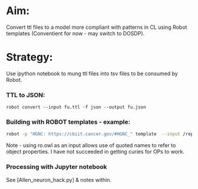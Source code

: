 # Aim:

Convert ttl files to a model more compliant with patterns in CL using Robot templates (Conventient for now - may switch to DOSDP).

# Strategy:

Use ipython notebook to mung ttl files into tsv files to be consumed by Robot.


### TTL to JSON:

```
robot convert --input fu.ttl -f json --output fu.json
```

### Building with ROBOT templates - example:

```sh
robot -p "HGNC: https://cbiit.cancer.gov/#HGNC_" template  --input /repos/obo-relations/ro.owl  --template robot_pattern_test.tsv --output robot_pattern_test.owl
```

Note - using ro.owl as an input allows use of quoted names to refer to object properties.  I have not succeeded in getting curies for OPs to work.

### Processing with Jupyter notebook

See [Allen\_neuron_hack.py] & notes within.



